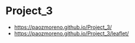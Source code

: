 # Project_3
* https://paozmoreno.github.io/Project_3/
* https://paozmoreno.github.io/Project_3/leaflet/

